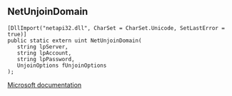 ## NetUnjoinDomain

```
[DllImport("netapi32.dll", CharSet = CharSet.Unicode, SetLastError = true)]
public static extern uint NetUnjoinDomain(
   string lpServer,
   string lpAccount,
   string lpPassword,
   UnjoinOptions fUnjoinOptions
);
```

[Microsoft documentation](TODO)
